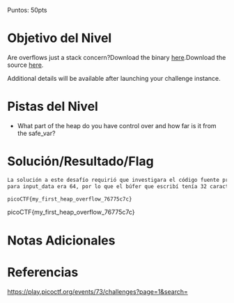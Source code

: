 Puntos: 50pts

# Objetivo del Nivel

Are overflows just a stack concern?Download the binary [here](https://artifacts.picoctf.net/c_tethys/28/chall).Download the source [here](https://artifacts.picoctf.net/c_tethys/28/chall.c).

Additional details will be available after launching your challenge instance.

# Pistas del Nivel

- What part of the heap do you have control over and how far is it from the safe_var?

# Solución/Resultado/Flag

```bash
La solución a este desafío requirió que investigara el código fuente proporcionado. El código fuente indica que la memoria asignada
para input_data era 64, por lo que el búfer que escribí tenía 32 caracteres. Esto rompió el montón imprimiendo la bandera.

picoCTF{my_first_heap_overflow_76775c7c}
```

picoCTF{my_first_heap_overflow_76775c7c}

# Notas Adicionales

# Referencias

https://play.picoctf.org/events/73/challenges?page=1&search=
